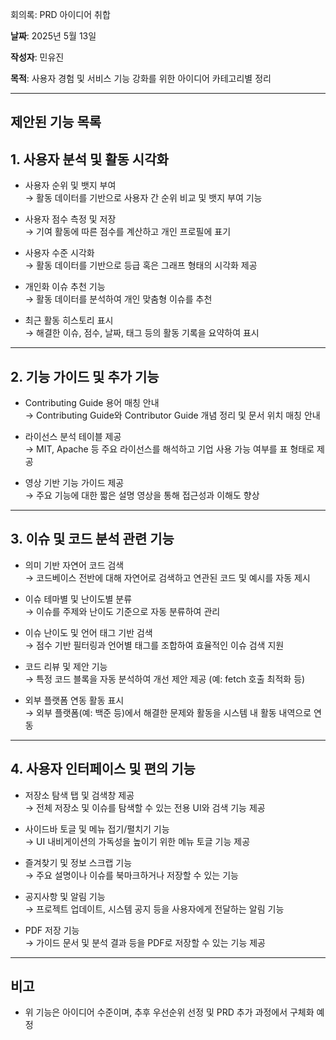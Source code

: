 회의록: PRD 아이디어 취합

**날짜**: 2025년 5월 13일  

**작성자**: 민유진  

**목적**: 사용자 경험 및 서비스 기능 강화를 위한 아이디어 카테고리별 정리

---

## 제안된 기능 목록

## 1. 사용자 분석 및 활동 시각화

- 사용자 순위 및 뱃지 부여  
  → 활동 데이터를 기반으로 사용자 간 순위 비교 및 뱃지 부여 기능

- 사용자 점수 측정 및 저장  
  → 기여 활동에 따른 점수를 계산하고 개인 프로필에 표기

- 사용자 수준 시각화  
  → 활동 데이터를 기반으로 등급 혹은 그래프 형태의 시각화 제공

- 개인화 이슈 추천 기능  
  → 활동 데이터를 분석하여 개인 맞춤형 이슈를 추천

- 최근 활동 히스토리 표시  
  → 해결한 이슈, 점수, 날짜, 태그 등의 활동 기록을 요약하여 표시

---

## 2. 기능 가이드 및 추가 기능

- Contributing Guide 용어 매칭 안내  
  → Contributing Guide와 Contributor Guide 개념 정리 및 문서 위치 매칭 안내

- 라이선스 분석 테이블 제공  
  → MIT, Apache 등 주요 라이선스를 해석하고 기업 사용 가능 여부를 표 형태로 제공

- 영상 기반 기능 가이드 제공  
  → 주요 기능에 대한 짧은 설명 영상을 통해 접근성과 이해도 향상

---

## 3. 이슈 및 코드 분석 관련 기능

- 의미 기반 자연어 코드 검색  
  → 코드베이스 전반에 대해 자연어로 검색하고 연관된 코드 및 예시를 자동 제시

- 이슈 테마별 및 난이도별 분류  
  → 이슈를 주제와 난이도 기준으로 자동 분류하여 관리

- 이슈 난이도 및 언어 태그 기반 검색  
  → 점수 기반 필터링과 언어별 태그를 조합하여 효율적인 이슈 검색 지원

- 코드 리뷰 및 제안 기능  
  → 특정 코드 블록을 자동 분석하여 개선 제안 제공 (예: fetch 호출 최적화 등)

- 외부 플랫폼 연동 활동 표시  
  → 외부 플랫폼(예: 백준 등)에서 해결한 문제와 활동을 시스템 내 활동 내역으로 연동

---

## 4. 사용자 인터페이스 및 편의 기능

- 저장소 탐색 탭 및 검색창 제공  
  → 전체 저장소 및 이슈를 탐색할 수 있는 전용 UI와 검색 기능 제공

- 사이드바 토글 및 메뉴 접기/펼치기 기능  
  → UI 내비게이션의 가독성을 높이기 위한 메뉴 토글 기능 제공

- 즐겨찾기 및 정보 스크랩 기능  
  → 주요 설명이나 이슈를 북마크하거나 저장할 수 있는 기능

- 공지사항 및 알림 기능  
  → 프로젝트 업데이트, 시스템 공지 등을 사용자에게 전달하는 알림 기능

- PDF 저장 기능  
  → 가이드 문서 및 분석 결과 등을 PDF로 저장할 수 있는 기능 제공

---

## 비고

- 위 기능은 아이디어 수준이며, 추후 우선순위 선정 및 PRD 추가 과정에서 구체화 예정
